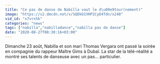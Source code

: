 ```yaml
---
title: "Ce pas de danse de Nabilla vaut le d\u00e9tour(nement)"
image: "https://s2.dmcdn.net/v/SQDkO1VHP2CyD4Tdn/x240"
vid_id: "x7vrx5k"
categories: "news"
tags: ["nabilla","nabilladance","nabilla pas de danse"]
date: "2020-08-27T08:30:16+03:00"
---
```

Dimanche 23 août, Nabilla et son mari Thomas Vergara ont passé la soirée en compagnie du rappeur Maître Gims à Dubaï. La star de la télé-réalité a montré ses talents de danseuse avec un pas... particulier. 
